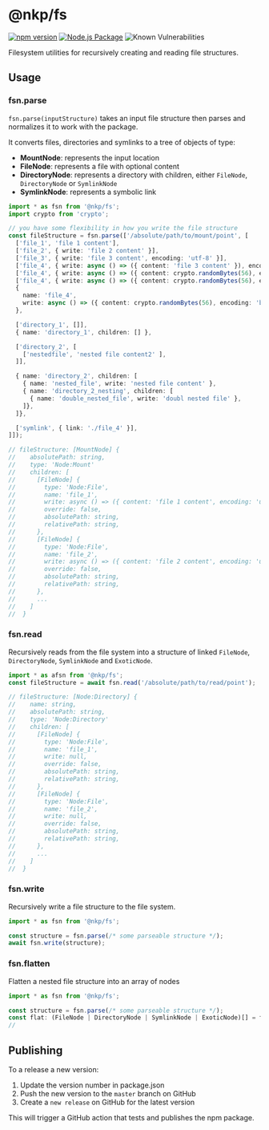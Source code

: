 # @nkp/fs

[![npm version](https://badge.fury.io/js/%40nkp%2Ffs.svg)](https://www.npmjs.com/package/@nkp/fs)
[![Node.js Package](https://github.com/NickKelly1/nkp-fs/actions/workflows/npm-publish.yml/badge.svg)](https://github.com/NickKelly1/nkp-fs/actions/workflows/npm-publish.yml)
![Known Vulnerabilities](https://snyk.io/test/github/NickKelly1/nkp-fs/badge.svg)

Filesystem utilities for recursively creating and reading file structures.

## Usage

### fsn.parse

`fsn.parse(inputStructure)` takes an input file structure then parses and normalizes it to work with the package.

It converts files, directories and symlinks to a tree of objects of type:

- **MountNode**: represents the input location
- **FileNode**: represents a file with optional content
- **DirectoryNode**: represents a directory with children, either `FileNode`, `DirectoryNode` or `SymlinkNode`
- **SymlinkNode**: represents a symbolic link

```ts
import * as fsn from '@nkp/fs';
import crypto from 'crypto';

// you have some flexibility in how you write the file structure
const fileStructure = fsn.parse(['/absolute/path/to/mount/point', [
  ['file_1', 'file 1 content'],
  ['file_2', { write: 'file 2 content' }],
  ['file_3', { write: 'file 3 content', encoding: 'utf-8' }],
  ['file_4', { write: async () => ({ content: 'file 3 content' }), encoding: 'utf-8' }],
  ['file_4', { write: async () => ({ content: crypto.randomBytes(56), encoding: 'binary' }), }],
  ['file_4', { write: async () => ({ content: crypto.randomBytes(56), encoding: 'binary' }), }],
  {
    name: 'file_4',
    write: async () => ({ content: crypto.randomBytes(56), encoding: 'binary' }),
  },

  ['directory_1', []],
  { name: 'directory_1', children: [] },

  ['directory_2', [
    ['nestedfile', 'nested file content2' ],
  ]],

  { name: 'directory_2', children: [
    { name: 'nested_file', write: 'nested file content' },
    { name: 'directory_2_nesting', children: [
      { name: 'double_nested_file', write: 'doubl nested file' },
    ]},
  ]},

  ['symlink', { link: './file_4' }],
]]);

// fileStructure: [MountNode] {
//    absolutePath: string,
//    type: 'Node:Mount'
//    children: [
//      [FileNode] {
//        type: 'Node:File',
//        name: 'file_1',
//        write: async () => ({ content: 'file 1 content', encoding: 'utf-8' })
//        override: false,
//        absolutePath: string,
//        relativePath: string,
//      },
//      [FileNode] {
//        type: 'Node:File',
//        name: 'file_2',
//        write: async () => ({ content: 'file 2 content', encoding: 'utf-8' })
//        override: false,
//        absolutePath: string,
//        relativePath: string,
//      },
//      ...
//    ]
//  }
```

### fsn.read

Recursively reads from the file system into a structure of linked `FileNode`, `DirectoryNode`, `SymlinkNode` and `ExoticNode`.

```ts
import * as afsn from '@nkp/fs';
const fileStructure = await fsn.read('/absolute/path/to/read/point');

// fileStructure: [Node:Directory] {
//    name: string,
//    absolutePath: string,
//    type: 'Node:Directory'
//    children: [
//      [FileNode] {
//        type: 'Node:File',
//        name: 'file_1',
//        write: null,
//        override: false,
//        absolutePath: string,
//        relativePath: string,
//      },
//      [FileNode] {
//        type: 'Node:File',
//        name: 'file_2',
//        write: null,
//        override: false,
//        absolutePath: string,
//        relativePath: string,
//      },
//      ...
//    ]
//  }
```

### fsn.write

Recursively write a file structure to the file system.

```ts
import * as fsn from '@nkp/fs';

const structure = fsn.parse(/* some parseable structure */);
await fsn.write(structure);
```

### fsn.flatten

Flatten a nested file structure into an array of nodes

```ts
import * as fsn from '@nkp/fs';

const structure = fsn.parse(/* some parseable structure */);
const flat: (FileNode | DirectoryNode | SymlinkNode | ExoticNode)[] = fsn.flatten(structure);
//
```

## Publishing

To a release a new version:

1. Update the version number in package.json
2. Push the new version to the `master` branch on GitHub
3. Create a `new release` on GitHub for the latest version

This will trigger a GitHub action that tests and publishes the npm package.
